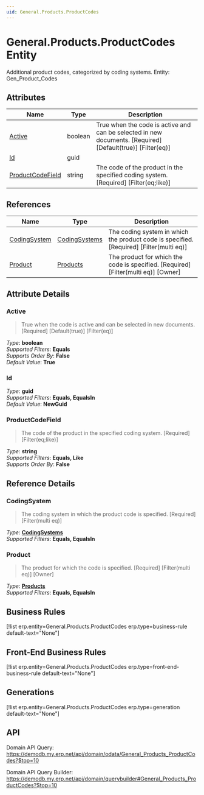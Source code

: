 ```yaml
---
uid: General.Products.ProductCodes
---
```

# General.Products.ProductCodes Entity

Additional product codes, categorized by coding systems. Entity: Gen_Product_Codes

## Attributes

| Name | Type | Description |
| ---- | ---- | --- |
| [Active](General.Products.ProductCodes.md#active) | boolean | True when the code is active and can be selected in new documents. [Required] [Default(true)] [Filter(eq)] 
| [Id](General.Products.ProductCodes.md#id) | guid |  
| [ProductCodeField](General.Products.ProductCodes.md#productcodefield) | string | The code of the product in the specified coding system. [Required] [Filter(eq;like)] 

## References

| Name | Type | Description |
| ---- | ---- | --- |
| [CodingSystem](General.Products.ProductCodes.md#codingsystem) | [CodingSystems](General.Products.CodingSystems.md) | The coding system in which the product code is specified. [Required] [Filter(multi eq)] |
| [Product](General.Products.ProductCodes.md#product) | [Products](General.Products.Products.md) | The product for which the code is specified. [Required] [Filter(multi eq)] [Owner] |


## Attribute Details

### Active

> True when the code is active and can be selected in new documents. [Required] [Default(true)] [Filter(eq)]

_Type_: **boolean**  
_Supported Filters_: **Equals**  
_Supports Order By_: **False**  
_Default Value_: **True**  

### Id

_Type_: **guid**  
_Supported Filters_: **Equals, EqualsIn**  
_Default Value_: **NewGuid**  

### ProductCodeField

> The code of the product in the specified coding system. [Required] [Filter(eq;like)]

_Type_: **string**  
_Supported Filters_: **Equals, Like**  
_Supports Order By_: **False**  


## Reference Details

### CodingSystem

> The coding system in which the product code is specified. [Required] [Filter(multi eq)]

_Type_: **[CodingSystems](General.Products.CodingSystems.md)**  
_Supported Filters_: **Equals, EqualsIn**  

### Product

> The product for which the code is specified. [Required] [Filter(multi eq)] [Owner]

_Type_: **[Products](General.Products.Products.md)**  
_Supported Filters_: **Equals, EqualsIn**  



## Business Rules

[!list erp.entity=General.Products.ProductCodes erp.type=business-rule default-text="None"]

## Front-End Business Rules

[!list erp.entity=General.Products.ProductCodes erp.type=front-end-business-rule default-text="None"]

## Generations

[!list erp.entity=General.Products.ProductCodes erp.type=generation default-text="None"]

## API

Domain API Query:
<https://demodb.my.erp.net/api/domain/odata/General_Products_ProductCodes?$top=10>

Domain API Query Builder:
<https://demodb.my.erp.net/api/domain/querybuilder#General_Products_ProductCodes?$top=10>

